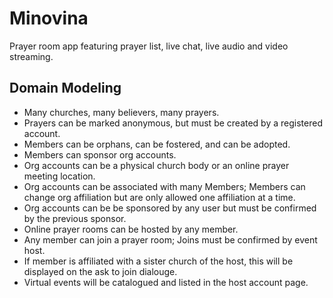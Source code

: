 # Minovina

Prayer room app featuring prayer list, live chat, live audio and video streaming.

## Domain Modeling

- Many churches, many believers, many prayers.
- Prayers can be marked anonymous, but must be created by a registered account.
- Members can be orphans, can be fostered, and can be adopted.
- Members can sponsor org accounts.
- Org accounts can be a physical church body or an online prayer meeting location.
- Org accounts can be associated with many Members; Members can change org affiliation but are only allowed one affiliation at a time.
- Org accounts can be be sponsored by any user but must be confirmed by the previous sponsor.
- Online prayer rooms can be hosted by any member.
- Any member can join a prayer room; Joins must be confirmed by event host.
- If member is affiliated with a sister church of the host, this will be displayed on the ask to join dialouge.
- Virtual events will be catalogued and listed in the host account page.
